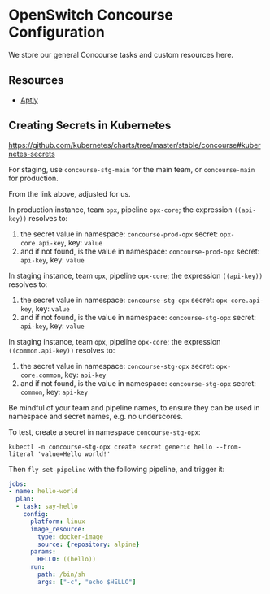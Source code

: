 # OpenSwitch Concourse Configuration

We store our general Concourse tasks and custom resources here.

## Resources

- [Aptly](resources/aptly)

## Creating Secrets in Kubernetes

https://github.com/kubernetes/charts/tree/master/stable/concourse#kubernetes-secrets

For staging, use `concourse-stg-main` for the main team, or `concourse-main` for production.

From the link above, adjusted for us.

In production instance, team `opx`, pipeline `opx-core`; the expression `((api-key))` resolves to:

1. the secret value in namespace: `concourse-prod-opx` secret: `opx-core.api-key`, key: `value`
2. and if not found, is the value in namespace: `concourse-prod-opx` secret: `api-key`, key: `value`

In staging instance, team `opx`, pipeline `opx-core`; the expression `((api-key))` resolves to:

1. the secret value in namespace: `concourse-stg-opx` secret: `opx-core.api-key`, key: `value`
2. and if not found, is the value in namespace: `concourse-stg-opx` secret: `api-key`, key: `value`

In staging instance, team `opx`, pipeline `opx-core`; the expression `((common.api-key))` resolves to:

1. the secret value in namespace: `concourse-stg-opx` secret: `opx-core.common`, key: `api-key`
2. and if not found, is the value in namespace: `concourse-stg-opx` secret: `common`, key: `api-key`

Be mindful of your team and pipeline names, to ensure they can be used in namespace and secret names, e.g. no underscores.

To test, create a secret in namespace `concourse-stg-opx`:

```console
kubectl -n concourse-stg-opx create secret generic hello --from-literal 'value=Hello world!'
```

Then `fly set-pipeline` with the following pipeline, and trigger it:

```yaml
jobs:
- name: hello-world
  plan:
  - task: say-hello
    config:
      platform: linux
      image_resource:
        type: docker-image
        source: {repository: alpine}
      params:
        HELLO: ((hello))
      run:
        path: /bin/sh
        args: ["-c", "echo $HELLO"]
```

